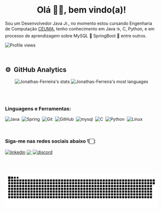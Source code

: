 <h1 align="center">Olá 👋🏻, bem vindo(a)! </h1>

  Sou um Desenvolvedor Java Jr., no momento estou cursando Engenharia de Computação [CEUMA](https://www.extranet.ceuma.br/hotsite/), tenho conhecimento em Java ☕, C, Python, e em processo de aprendizagem sobre MySQL 🐬 SpringBoot 🍃 entre outros. 

<p align="left"> <img src="https://komarev.com/ghpvc/?username=Jonathas-Ferreira&color=green" alt="Profile views" /> </p>
<br>

## ⚙️ &nbsp;GitHub Analytics

<p align="center">
<img height="190em" src="https://github-readme-stats.vercel.app/api?username=Jonathas-Ferreira&show_icons=true&theme=vision-friendly-dark" alt="Jonathas-Ferreira's stats"/>
<img height="190em" src="https://github-readme-stats.vercel.app/api/top-langs/?username=Jonathas-Ferreira&layout=compact&theme=vision-friendly-dark" alt="Jonathas-Ferreira's most languages"/>
</p>


<br><br>
<h3 align="left">Linguagens e Ferramentas:</h3>

![Java](https://img.shields.io/badge/-Java-05122A?style=flat&logo=java)&nbsp;
![Spring](https://img.shields.io/badge/-Spring-05122A?style=flat&logo=Spring)&nbsp;
![Git](https://img.shields.io/badge/-Git-05122A?style=flat&logo=git)&nbsp;
![GitHub](https://img.shields.io/badge/-GitHub-05122A?style=flat&logo=github)&nbsp;
![mysql](https://img.shields.io/badge/-MySQL-05122A?style=flat&logo=mysql)&nbsp;
![C](https://img.shields.io/badge/-C-05122A?style=flat&logo=c)&nbsp;
![Python](https://img.shields.io/badge/-Python-05122A?style=flat&logo=python)&nbsp;
![Linux](https://img.shields.io/badge/-Linux-05122A?style=flat&logo=linux)&nbsp;


<br>

 <h3 align="left">Siga-me nas redes sociais abaixo 👇🏻: </h3>

<a href="https://www.linkedin.com/in/jonathas-ferreira-3b2117160/" target="blank"><img align="center" src="https://img.shields.io/badge/LinkedIn-0077B5?style=for-the-badge&logo=linkedin&logoColor=white" alt="linkedin" height="30" height="110" /></a>
[<img src="https://img.shields.io/badge/Gmail-D14836?style=for-the-badge&logo=gmail&logoColor=white" height="30" height="110" align ="center">](mailto:jtsbarrosferreira@gmail.com)
<a href="https://discord.gg/24Bk3ueG" target="blank"><img align="center" src="https://img.shields.io/badge/Discord-7289DA?style=for-the-badge&logo=discord&logoColor=white" alt="discord" height="30" height="110" /></a>

<br>
<br>

 ![Snake animation](https://github.com/Jonathas-Ferreira/Jonathas-Ferreira/blob/output/github-contribution-grid-snake.svg) 
